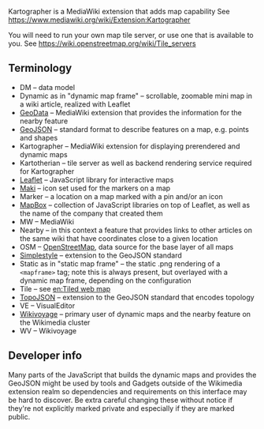 Kartographer is a MediaWiki extension that adds map capability
See https://www.mediawiki.org/wiki/Extension:Kartographer

You will need to run your own map tile server, or use one that is available to you.
See https://wiki.openstreetmap.org/wiki/Tile_servers

## Terminology

* DM – data model
* Dynamic as in "dynamic map frame" – scrollable, zoomable mini map in a wiki article, realized with Leaflet
* [GeoData](https://www.mediawiki.org/wiki/Extension:GeoData) – MediaWiki extension that provides the information for the nearby feature
* [GeoJSON](https://datatracker.ietf.org/doc/html/rfc7946) – standard format to describe features on a map, e.g. points and shapes
* Kartographer – MediaWiki extension for displaying prerendered and dynamic maps
* Kartotherian – tile server as well as backend rendering service required for Kartographer
* [Leaflet](https://leafletjs.com/) – JavaScript library for interactive maps
* [Maki](https://labs.mapbox.com/maki-icons/) – icon set used for the markers on a map
* Marker – a location on a map marked with a pin and/or an icon
* [MapBox](https://github.com/mapbox) – collection of JavaScript libraries on top of Leaflet, as well as the name of the company that created them
* MW – MediaWiki
* Nearby – in this context a feature that provides links to other articles on the same wiki that have coordinates close to a given location
* OSM – [OpenStreetMap](https://www.openstreetmap.org/), data source for the base layer of all maps
* [Simplestyle](https://github.com/mapbox/simplestyle-spec) – extension to the GeoJSON standard
* Static as in "static map frame" – the static .png rendering of a `<mapframe>` tag; note this is always present, but overlayed with a dynamic map frame, depending on the configuration
* Tile – see [en:Tiled web map](https://en.wikipedia.org/wiki/Tiled_web_map)
* [TopoJSON](https://github.com/topojson/topojson) – extension to the GeoJSON standard that encodes topology
* VE – VisualEditor
* [Wikivoyage](https://www.wikivoyage.org/) – primary user of dynamic maps and the nearby feature on the Wikimedia cluster
* WV – Wikivoyage

## Developer info

Many parts of the JavaScript that builds the dynamic maps and provides the GeoJSON might be used by tools and Gadgets
outside of the Wikimedia extension realm so dependencies and requirements on this interface may be hard to discover. Be
extra careful changing these without notice if they're not explicitly marked private and especially if they are marked
public.
